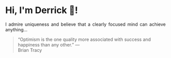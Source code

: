 # Hi, I'm Derrick 👋!
<p align="justify">I admire uniqueness and believe that a clearly focused mind can achieve anything...</p> 
<!-- #quote-start -->
<blockquote>&ldquo;Optimism is the one quality more associated with success and happiness than any other.&rdquo; &mdash; <footer>Brian Tracy</footer></blockquote>
<!-- #quote-end -->
